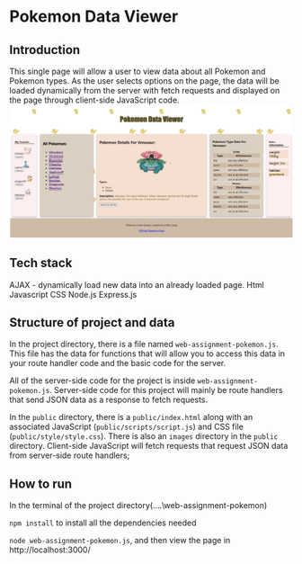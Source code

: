 Pokemon Data Viewer
==========

Introduction
-----------
This single page will allow a user to view data about all Pokemon and Pokemon types. As the user selects options on the page, the data will be loaded dynamically from the server with fetch requests and displayed on the page through client-side JavaScript code. 
![Screenshot of the web page](./web-assignment-pokemon/public/images/pokemonDataViewerScreenshot.png)

Tech stack
-----------
AJAX - dynamically load new data into an already loaded page. 
Html
Javascript
CSS
Node.js
Express.js

Structure of project and data
---------------------

In the project directory, there is a file named `web-assignment-pokemon.js`. This file has the data for functions that will allow you to access this data in your route handler code and the basic code for the server. 

All of the server-side code for the project is inside `web-assignment-pokemon.js`. Server-side code for this project will mainly be route handlers that send JSON data as a response to fetch requests. 

In the `public` directory, there is a `public/index.html` along with an associated JavaScript (`public/scripts/script.js`) and CSS file (`public/style/style.css`). There is also an `images` directory in the `public` directory. Client-side JavaScript will fetch requests that request JSON data from server-side route handlers; 

How to run
-----------
In the terminal of the project directory(....\web-assignment-pokemon)

`npm install` to install all the dependencies needed

`node web-assignment-pokemon.js`, and then view the page in http://localhost:3000/











